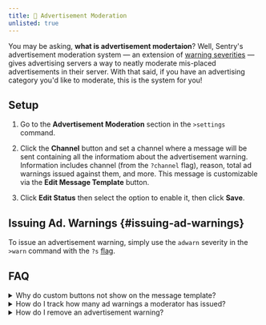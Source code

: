 ```yaml
---
title: 🚧 Advertisement Moderation
unlisted: true
---
```


You may be asking, **what is advertisement modertaion**? Well, Sentry's advertisement moderation system — an extension of [warning severities](/commands.md#moderation-commands) — gives advertising servers a way to neatly moderate mis-placed advertisements in their server. With that said, if you have an advertising category you'd like to moderate, this is the system for you!

## Setup
1. Go to the **Advertisement Moderation** section in the `>settings` command.

2. Click the **Channel** button and set a channel where a message will be sent containing all the informatiom about the advertisement warning. Information includes channel (from the `?channel` flag), reason, total ad warnings issued against them, and more. This message is customizable via the **Edit Message Template** button.

3. Click **Edit Status** then select the option to enable it, then click **Save**. 

## Issuing Ad. Warnings {#issuing-ad-warnings}
To issue an advertisement warning, simply use the `adwarn` severity in the `>warn` command with the `?s` [flag](/guides/flags.md). 

## FAQ
<details className="customdetails">
<summary>Why do custom buttons not show on the message template?</summary>

At this time, we do not support custom buttons on the advertisement warning message template due to possible interference with the appeal button and appeals system.

</details>

<details className="customdetails">
<summary>How do I track how many ad warnings a moderator has issued?</summary>

You can use `>modstats` to view the amount of what moderation action a moderator has issued.

</details>

<details className="customdetails">
<summary>How do I remove an advertisement warning?</summary>

An advertisement warning can be deleted just like any other moderation action. Simply use the `>case [case_id]` command and click the **Delete** button then **Confirm** to delete the case. The user is not notified of the case being deleted.

</details>
